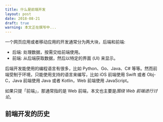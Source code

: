 ```yaml
---
title: 什么是前端开发
layout: post
date: 2018-08-21
draft: true
warning: 本文正在撰写中...
---
```

一个网页应用或者移动应用的开发通常分为两大块，后端和前端:

- 后端: 处理数据，按需交给前端使用。
- 前端: 从后端获取数据，然后以特定的界面 (UI) 来显示。

后端开发能使用的编程语言有很多，比如 Python、Go、Java、C# 等等。然而前端受制于环境，只能使用支持的语言来编写，比如 iOS 前端使用 Swift 或者 Obj-C，Java 前端使用 Java 或者 Kotlin，Web 前端使用 JavaScript。

如果只提「前端」，那通常指的是 Web 前端，本文也主要是*围绕 Web 前端进行讨论*。

## 前端开发的历史

